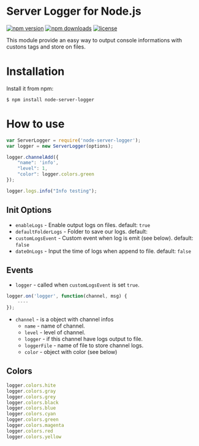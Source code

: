 # Server Logger for Node.js
[![npm version](https://img.shields.io/npm/v/node-server-logger.svg)](https://www.npmjs.com/package/node-server-logger)
[![npm downloads](https://img.shields.io/npm/dm/node-server-logger.svg)](https://npmjs.com/package/node-server-logger)
[![license](https://img.shields.io/npm/l/node-server-logger.svg)](https://github.com/lucasgolino/node-server-logger/blob/master/LICENSE)


This module provide an easy way to output console informations with custons tags and store on files.

# Installation

Install it from npm:
	
	$ npm install node-server-logger

# How to use
	
```js
var ServerLogger = require('node-server-logger');
var logger = new ServerLogger(options);

logger.channelAdd({
	"name": 'info',
	"level": 1,
	"color": logger.colors.green
});

logger.logs.info("Info testing");
```

## Init Options
- `enableLogs` - Enable output logs on files. default: `true`
- `defaultFolderLogs` - Folder to save our logs. default: ` `
- `customLogsEvent` - Custom event when log is emit (see below). default: `false`
- `dateOnLogs` - Input the time of logs when append to file. default: `false`

## Events
- `logger` - called when `customLogsEvent` is set `true`.

```js
logger.on('logger', function(channel, msg) {
	----
});
```

- `channel` - is a object with channel infos
	- `name` - name of channel.
	- `level` - level of channel.
	- `logger` - if this channel have logs output to file.
	- `loggerFile` - name of file to store channel logs.
	- `color` - object with color (see below)

## Colors

```js
logger.colors.hite
logger.colors.gray
logger.colors.grey
logger.colors.black
logger.colors.blue
logger.colors.cyan
logger.colors.green
logger.colors.magenta
logger.colors.red
logger.colors.yellow
```
